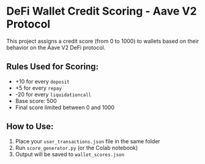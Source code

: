 
# DeFi Wallet Credit Scoring - Aave V2 Protocol

This project assigns a credit score (from 0 to 1000) to wallets based on their behavior on the Aave V2 DeFi protocol.

## Rules Used for Scoring:

- +10 for every `deposit`
- +5 for every `repay`
- -20 for every `liquidationcall`
- Base score: 500
- Final score limited between 0 and 1000

## How to Use:

1. Place your `user_transactions.json` file in the same folder
2. Run `score_generator.py` (or the Colab notebook)
3. Output will be saved to `wallet_scores.json`
